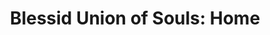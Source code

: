 ---
title: 'Blessid Union of Souls: Home'
sub: 'Vinyl'
tags: 
  - product
url: 'https://checkout.square.site/buy/FHPQJHG4JOUTMUCR36KPUQ3R'
img: '/_assets/img/_store_blessid-union-of-souls-home.png'
---